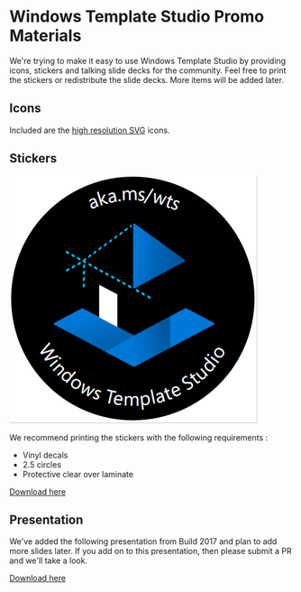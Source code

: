 # Windows Template Studio Promo Materials

We're trying to make it easy to use Windows Template Studio by providing icons, stickers and talking slide decks for the community. Feel free to print the stickers or redistribute the slide decks. More items will be added later. 

## Icons

Included are the [high resolution SVG](/assets/icons) icons. 

## Stickers 

![](/assets/WTS-Sticker-Web.png)

We recommend printing the stickers with the following requirements : 

* Vinyl decals
* 2.5 circles
* Protective clear over laminate

[Download here](/assets/WTS-Sticker.pdf)

## Presentation

We've added the following presentation from Build 2017 and plan to add more slides later. If you add on to this presentation, then please submit a PR and we'll take a look. 

[Download here](/assets/WTS.pptx)